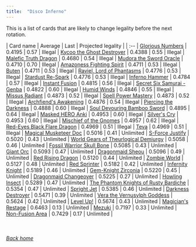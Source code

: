 ```yaml
---
title:  "Disco Inferno"
---
```


This is a list of cards that are likely to change legality before the next rotation.

| Card name | Average | Last | Projected legality |
| :-- |
[Glorious Numbers](https://db.ygoprodeck.com/card/?search=Glorious%20Numbers) | 0.4195 | 0.57 | Illegal |
[Kycoo the Ghost Destroyer](https://db.ygoprodeck.com/card/?search=Kycoo%20the%20Ghost%20Destroyer) | 0.4388 | 0.55 | Illegal |
[Malefic Truth Dragon](https://db.ygoprodeck.com/card/?search=Malefic%20Truth%20Dragon) | 0.4680 | 0.54 | Illegal |
[Mudora the Sword Oracle](https://db.ygoprodeck.com/card/?search=Mudora%20the%20Sword%20Oracle) | 0.4710 | 0.70 | Illegal |
[Amazoness Fighting Spirit](https://db.ygoprodeck.com/card/?search=Amazoness%20Fighting%20Spirit) | 0.4711 | 0.53 | Illegal |
[Buten](https://db.ygoprodeck.com/card/?search=Buten) | 0.4711 | 0.53 | Illegal |
[Raviel, Lord of Phantasms](https://db.ygoprodeck.com/card/?search=Raviel,%20Lord%20of%20Phantasms) | 0.4776 | 0.53 | Illegal |
[Stardust Re-Spark](https://db.ygoprodeck.com/card/?search=Stardust%20Re-Spark) | 0.4776 | 0.53 | Illegal |
[Inferno Hammer](https://db.ygoprodeck.com/card/?search=Inferno%20Hammer) | 0.4784 | 0.57 | Illegal |
[Instant Fusion](https://db.ygoprodeck.com/card/?search=Instant%20Fusion) | 0.4815 | 0.56 | Illegal |
[Secret Six Samurai - Genba](https://db.ygoprodeck.com/card/?search=Secret%20Six%20Samurai%20-%20Genba) | 0.4822 | 0.60 | Illegal |
[Humid Winds](https://db.ygoprodeck.com/card/?search=Humid%20Winds) | 0.4846 | 0.55 | Illegal |
[Missus Radiant](https://db.ygoprodeck.com/card/?search=Missus%20Radiant) | 0.4873 | 0.52 | Illegal |
[Spell Power Mastery](https://db.ygoprodeck.com/card/?search=Spell%20Power%20Mastery) | 0.4873 | 0.52 | Illegal |
[Archfiend's Awakening](https://db.ygoprodeck.com/card/?search=Archfiend's%20Awakening) | 0.4876 | 0.54 | Illegal |
[Piercing the Darkness](https://db.ygoprodeck.com/card/?search=Piercing%20the%20Darkness) | 0.4888 | 0.60 | Illegal |
[Soul Devouring Bamboo Sword](https://db.ygoprodeck.com/card/?search=Soul%20Devouring%20Bamboo%20Sword) | 0.4895 | 0.64 | Illegal |
[Masked HERO Anki](https://db.ygoprodeck.com/card/?search=Masked%20HERO%20Anki) | 0.4953 | 0.60 | Illegal |
[Silver's Cry](https://db.ygoprodeck.com/card/?search=Silver's%20Cry) | 0.4953 | 0.60 | Illegal |
[Mischief of the Gnomes](https://db.ygoprodeck.com/card/?search=Mischief%20of%20the%20Gnomes) | 0.4957 | 0.62 | Illegal |
[Red-Eyes Black Flare Dragon](https://db.ygoprodeck.com/card/?search=Red-Eyes%20Black%20Flare%20Dragon) | 0.4969 | 0.51 | Illegal |
[Teva](https://db.ygoprodeck.com/card/?search=Teva) | 0.4969 | 0.51 | Illegal |
[Magical Musketeer Doc](https://db.ygoprodeck.com/card/?search=Magical%20Musketeer%20Doc) | 0.5016 | 0.41 | Unlimited |
[S-Force Justify](https://db.ygoprodeck.com/card/?search=S-Force%20Justify) | 0.5020 | 0.43 | Unlimited |
[World Gears of Theurlogical Demiurgy](https://db.ygoprodeck.com/card/?search=World%20Gears%20of%20Theurlogical%20Demiurgy) | 0.5058 | 0.46 | Unlimited |
[Fossil Warrior Skull Bone](https://db.ygoprodeck.com/card/?search=Fossil%20Warrior%20Skull%20Bone) | 0.5085 | 0.43 | Unlimited |
[Giant Orc](https://db.ygoprodeck.com/card/?search=Giant%20Orc) | 0.5093 | 0.47 | Unlimited |
[Dragonmaid Sheou](https://db.ygoprodeck.com/card/?search=Dragonmaid%20Sheou) | 0.5096 | 0.49 | Unlimited |
[Red Rising Dragon](https://db.ygoprodeck.com/card/?search=Red%20Rising%20Dragon) | 0.5120 | 0.44 | Unlimited |
[Zombie World](https://db.ygoprodeck.com/card/?search=Zombie%20World) | 0.5127 | 0.48 | Unlimited |
[Red Sprinter](https://db.ygoprodeck.com/card/?search=Red%20Sprinter) | 0.5182 | 0.42 | Unlimited |
[Infernity Knight](https://db.ygoprodeck.com/card/?search=Infernity%20Knight) | 0.5189 | 0.46 | Unlimited |
[Gem-Knight Zirconia](https://db.ygoprodeck.com/card/?search=Gem-Knight%20Zirconia) | 0.5220 | 0.45 | Unlimited |
[Dragonmaid Changeover](https://db.ygoprodeck.com/card/?search=Dragonmaid%20Changeover) | 0.5225 | 0.27 | Unlimited |
[Howling Insect](https://db.ygoprodeck.com/card/?search=Howling%20Insect) | 0.5289 | 0.47 | Unlimited |
[The Phantom Knights of Rusty Bardiche](https://db.ygoprodeck.com/card/?search=The%20Phantom%20Knights%20of%20Rusty%20Bardiche) | 0.5354 | 0.47 | Unlimited |
[Spright Jet](https://db.ygoprodeck.com/card/?search=Spright%20Jet) | 0.5385 | 0.46 | Unlimited |
[Darkness Destroyer](https://db.ygoprodeck.com/card/?search=Darkness%20Destroyer) | 0.5471 | 0.39 | Unlimited |
[Vera the Vernusylph Goddess](https://db.ygoprodeck.com/card/?search=Vera%20the%20Vernusylph%20Goddess) | 0.5624 | 0.42 | Unlimited |
[Level Up!](https://db.ygoprodeck.com/card/?search=Level%20Up!) | 0.5674 | 0.43 | Unlimited |
[Magician's Restage](https://db.ygoprodeck.com/card/?search=Magician's%20Restage) | 0.6463 | 0.13 | Unlimited |
[Mezuki](https://db.ygoprodeck.com/card/?search=Mezuki) | 0.7197 | 0.33 | Unlimited |
[Non-Fusion Area](https://db.ygoprodeck.com/card/?search=Non-Fusion%20Area) | 0.7429 | 0.17 | Unlimited |

<br>

###### [Back home](index)